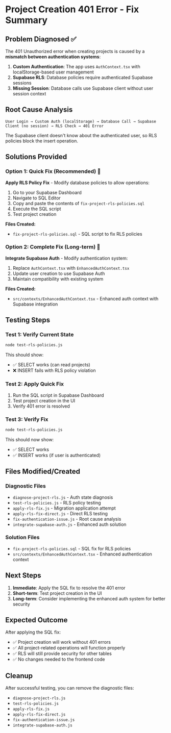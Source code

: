# Project Creation 401 Error - Fix Summary

## Problem Diagnosed ✅

The 401 Unauthorized error when creating projects is caused by a **mismatch between authentication systems**:

1. **Custom Authentication**: The app uses `AuthContext.tsx` with localStorage-based user management
2. **Supabase RLS**: Database policies require authenticated Supabase sessions
3. **Missing Session**: Database calls use Supabase client without user session context

## Root Cause Analysis

```
User Login → Custom Auth (localStorage) → Database Call → Supabase Client (no session) → RLS Check → 401 Error
```

The Supabase client doesn't know about the authenticated user, so RLS policies block the insert operation.

## Solutions Provided

### Option 1: Quick Fix (Recommended) 🚀

**Apply RLS Policy Fix** - Modify database policies to allow operations:

1. Go to your Supabase Dashboard
2. Navigate to SQL Editor
3. Copy and paste the contents of `fix-project-rls-policies.sql`
4. Execute the SQL script
5. Test project creation

**Files Created:**
- `fix-project-rls-policies.sql` - SQL script to fix RLS policies

### Option 2: Complete Fix (Long-term) 🔧

**Integrate Supabase Auth** - Modify authentication system:

1. Replace `AuthContext.tsx` with `EnhancedAuthContext.tsx`
2. Update user creation to use Supabase Auth
3. Maintain compatibility with existing system

**Files Created:**
- `src/contexts/EnhancedAuthContext.tsx` - Enhanced auth context with Supabase integration

## Testing Steps

### Test 1: Verify Current State
```bash
node test-rls-policies.js
```
This should show:
- ✅ SELECT works (can read projects)
- ❌ INSERT fails with RLS policy violation

### Test 2: Apply Quick Fix
1. Run the SQL script in Supabase Dashboard
2. Test project creation in the UI
3. Verify 401 error is resolved

### Test 3: Verify Fix
```bash
node test-rls-policies.js
```
This should now show:
- ✅ SELECT works
- ✅ INSERT works (if user is authenticated)

## Files Modified/Created

### Diagnostic Files
- `diagnose-project-rls.js` - Auth state diagnosis
- `test-rls-policies.js` - RLS policy testing
- `apply-rls-fix.js` - Migration application attempt
- `apply-rls-fix-direct.js` - Direct RLS testing
- `fix-authentication-issue.js` - Root cause analysis
- `integrate-supabase-auth.js` - Enhanced auth solution

### Solution Files
- `fix-project-rls-policies.sql` - SQL fix for RLS policies
- `src/contexts/EnhancedAuthContext.tsx` - Enhanced authentication context

## Next Steps

1. **Immediate**: Apply the SQL fix to resolve the 401 error
2. **Short-term**: Test project creation in the UI
3. **Long-term**: Consider implementing the enhanced auth system for better security

## Expected Outcome

After applying the SQL fix:
- ✅ Project creation will work without 401 errors
- ✅ All project-related operations will function properly
- ✅ RLS will still provide security for other tables
- ✅ No changes needed to the frontend code

## Cleanup

After successful testing, you can remove the diagnostic files:
- `diagnose-project-rls.js`
- `test-rls-policies.js`
- `apply-rls-fix.js`
- `apply-rls-fix-direct.js`
- `fix-authentication-issue.js`
- `integrate-supabase-auth.js`
